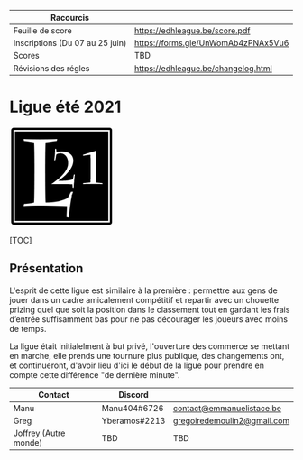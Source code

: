 | Racourcis                       |                                     |
| ------------------------------- | ----------------------------------- |
| Feuille de score                | https://edhleague.be/score.pdf      |
| Inscriptions (Du 07 au 25 juin) | https://forms.gle/UnWomAb4zPNAx5Vu6 |
| Scores                          | TBD                                 |
| Révisions des régles            | https://edhleague.be/changelog.html |

# Ligue été 2021

![](resources/l21Logo.png)

[TOC]

## **Présentation** 

L'esprit de cette ligue est similaire à la première : permettre aux gens de  jouer dans un cadre amicalement compétitif et repartir avec un chouette prizing quel que soit la position dans le classement tout en gardant les frais  d’entrée suffisamment bas pour ne pas décourager les joueurs avec moins  de temps. 

La ligue était initialelment à but privé, l'ouverture des commerce se mettant en marche, elle prends une tournure plus publique, des changements ont, et continueront, d'avoir lieu d'ici le début de la ligue pour prendre en compte cette différence "de dernière minute". 



| Contact | Discord       |                           |
| ------- | ------------- | ------------------------- |
| Manu    | Manu404#6726  | contact@emmanuelistace.be |
| Greg    | Yberamos#2213 | gregoiredemoulin2@gmail.com |
| Joffrey (Autre monde)    | TBD | TBD |